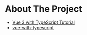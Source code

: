 # About The Project

- [Vue 3 with TypeScript Tutorial ](https://www.youtube.com/watch?v=JfI5PISLr9w&list=PL4cUxeGkcC9gCtAuEdXTjNVE5bbMFo5OD)
- [vue-with-typescript](https://github.com/iamshaunjp/vue-with-typescript)

